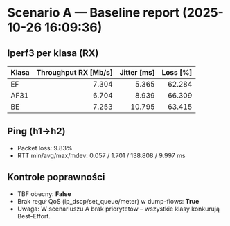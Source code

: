 # Scenario A — Baseline report (2025-10-26 16:09:36)

## Iperf3 per klasa (RX)
Klasa | Throughput RX [Mb/s] | Jitter [ms] | Loss [%]
---|---:|---:|---:
EF | 7.304 | 5.365 | 62.284
AF31 | 6.704 | 8.939 | 66.309
BE | 7.253 | 10.795 | 63.415

## Ping (h1→h2)
- Packet loss: 9.83%
- RTT min/avg/max/mdev: 0.057 / 1.701 / 138.808 / 9.997 ms

## Kontrole poprawności
- TBF obecny: **False**
- Brak reguł QoS (ip_dscp/set_queue/meter) w dump-flows: **True**
- Uwaga: W scenariuszu A brak priorytetów – wszystkie klasy konkurują Best-Effort.
